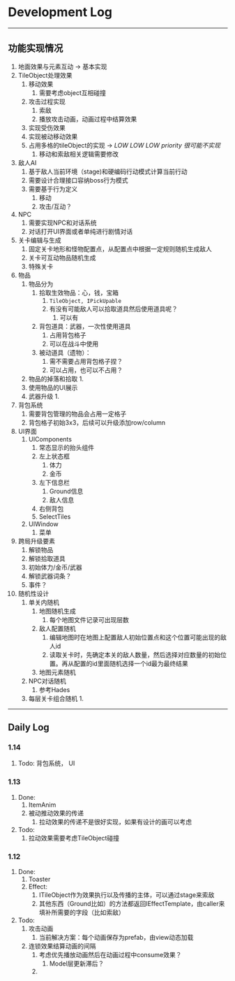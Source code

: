 ﻿# Development Log

----

## 功能实现情况

1. 地面效果与元素互动 -> 基本实现
2. TileObject处理效果
   1. 移动效果
      1. 需要考虑object互相碰撞
   2. 攻击过程实现
      1. 索敌
      2. 播放攻击动画，动画过程中结算效果
   3. 实现受伤效果
   4. 实现被动移动效果
   5. 占用多格的tileObject的实现 -> *LOW LOW LOW priority 很可能不实现*
      1. 移动和索敌相关逻辑需要修改
3. 敌人AI
   1. 基于敌人当前环境（stage)和硬编码行动模式计算当前行动
   2. 需要设计合理接口容纳boss行为模式
   3. 需要基于行为定义
      1. 移动
      2. 攻击/互动？
4. NPC
   1. 需要实现NPC和对话系统
   2. 对话打开UI界面或者单纯进行剧情对话
5. 关卡编辑与生成
   1. 固定关卡地形和怪物配置点，从配置点中根据一定规则随机生成敌人
   2. 关卡可互动物品随机生成
   3. 特殊关卡
6. 物品
   1. 物品分为
      1. 拾取生效物品：心，钱，宝箱
         1. `TileObject, IPickUpable`
         2. 有没有可能敌人可以拾取道具然后使用道具呢？
            1. 可以有
      2. 背包道具：武器，一次性使用道具
         1. 占用背包格子
         2. 可以在战斗中使用
      3. 被动道具（遗物）：
         1. 需不需要占用背包格子捏？
         2. 可以占用，也可以不占用？
   2. 物品的掉落和拾取
      1. 
   3. 使用物品的UI展示
   4. 武器升级
      1. 
7. 背包系统
   1. 需要背包管理的物品会占用一定格子
   2. 背包格子初始3x3，后续可以升级添加row/column
8. UI界面
   1. UIComponents
      1. 常态显示的抬头组件
      2. 左上状态框
         1. 体力
         2. 金币
      3. 左下信息栏
         1. Ground信息
         2. 敌人信息
      4. 右侧背包
      5. SelectTiles
   2. UIWindow
      1. 菜单
9. 跨局升级要素
   1. 解锁物品
   2. 解锁拾取道具
   3. 初始体力/金币/武器
   4. 解锁武器词条？
   5. 事件？
10. 随机性设计
    1. 单关内随机
       1. 地图随机生成
          1. 每个地图文件记录可出现层数
       2. 敌人配置随机
          1. 编辑地图时在地图上配置敌人初始位置点和这个位置可能出现的敌人id
          2. 读取关卡时，先确定本关的敌人数量，然后选择对应数量的初始位置。再从配置的id里面随机选择一个id最为最终结果
       3. 地图元素随机
    2. NPC对话随机
       1. 参考Hades
    3. 每层关卡组合随机
       1. 

---

## Daily Log

### 1.14
1. Todo: 背包系统， UI


### 1.13
1. Done:
   1. ItemAnim
   2. 被动推动效果的传递
      1. 拉动效果的传递不是很好实现，如果有设计的画可以考虑
2. Todo:
   1. 拉动效果需要考虑TileObject碰撞


### 1.12

1. Done:
   1. Toaster
   2. Effect:
      1. ITileObject作为效果执行以及传播的主体，可以通过stage来索敌
      2. 其他东西（Ground比如）的方法都返回IEffectTemplate，由caller来填补所需要的字段（比如索敌）
2. Todo:
   1. 攻击动画
      1. 当前解决方案：每个动画保存为prefab，由view动态加载
   2. 连锁效果结算动画的间隔
      1. 考虑优先播放动画然后在动画过程中consume效果？
         1. Model层更新滞后？
      2. 
